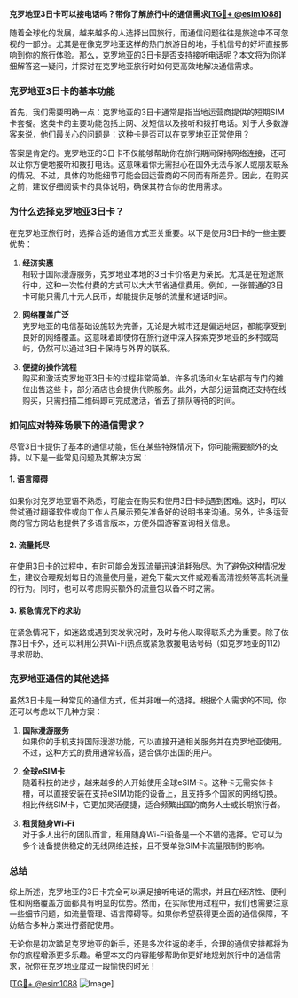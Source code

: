 **克罗地亚3日卡可以接电话吗？带你了解旅行中的通信需求[[TG💪+ @esim1088](https://t.me/s/esim1088)]**

随着全球化的发展，越来越多的人选择出国旅行，而通信问题往往是旅途中不可忽视的一部分。尤其是在像克罗地亚这样的热门旅游目的地，手机信号的好坏直接影响到你的旅行体验。那么，克罗地亚的3日卡是否支持接听电话呢？本文将为你详细解答这一疑问，并探讨在克罗地亚旅行时如何更高效地解决通信需求。

### 克罗地亚3日卡的基本功能

首先，我们需要明确一点：克罗地亚的3日卡通常是指当地运营商提供的短期SIM卡套餐。这类卡的主要功能包括上网、发短信以及接听和拨打电话。对于大多数游客来说，他们最关心的问题是：这种卡是否可以在克罗地亚正常使用？

答案是肯定的。克罗地亚的3日卡不仅能够帮助你在旅行期间保持网络连接，还可以让你方便地接听和拨打电话。这意味着你无需担心在国外无法与家人或朋友联系的情况。不过，具体的功能细节可能会因运营商的不同而有所差异。因此，在购买之前，建议仔细阅读卡的具体说明，确保其符合你的使用需求。

### 为什么选择克罗地亚3日卡？

在克罗地亚旅行时，选择合适的通信方式至关重要。以下是使用3日卡的一些主要优势：

1. **经济实惠**  
   相较于国际漫游服务，克罗地亚本地的3日卡价格更为亲民。尤其是在短途旅行中，这种一次性付费的方式可以大大节省通信费用。例如，一张普通的3日卡可能只需几十元人民币，却能提供足够的流量和通话时间。

2. **网络覆盖广泛**  
   克罗地亚的电信基础设施较为完善，无论是大城市还是偏远地区，都能享受到良好的网络覆盖。这意味着即使你在旅行途中深入探索克罗地亚的乡村或岛屿，仍然可以通过3日卡保持与外界的联系。

3. **便捷的操作流程**  
   购买和激活克罗地亚3日卡的过程非常简单。许多机场和火车站都有专门的摊位出售这些卡，部分酒店也会提供代购服务。此外，大部分运营商还支持在线购买，只需扫描二维码即可完成激活，省去了排队等待的时间。

### 如何应对特殊场景下的通信需求？

尽管3日卡提供了基本的通信功能，但在某些特殊情况下，你可能需要额外的支持。以下是一些常见问题及其解决方案：

#### 1. 语言障碍
如果你对克罗地亚语不熟悉，可能会在购买和使用3日卡时遇到困难。这时，可以尝试通过翻译软件或向工作人员展示预先准备好的说明书来沟通。另外，许多运营商的官方网站也提供了多语言版本，方便外国游客查询相关信息。

#### 2. 流量耗尽
在使用3日卡的过程中，有时可能会发现流量迅速消耗殆尽。为了避免这种情况发生，建议合理规划每日的流量使用量，避免下载大文件或观看高清视频等高耗流量的行为。同时，也可以考虑购买额外的流量包以备不时之需。

#### 3. 紧急情况下的求助
在紧急情况下，如迷路或遇到突发状况时，及时与他人取得联系尤为重要。除了依靠3日卡外，还可以利用公共Wi-Fi热点或紧急救援电话号码（如克罗地亚的112）寻求帮助。

### 克罗地亚通信的其他选择

虽然3日卡是一种常见的通信方式，但并非唯一的选择。根据个人需求的不同，你还可以考虑以下几种方案：

1. **国际漫游服务**  
   如果你的手机支持国际漫游功能，可以直接开通相关服务并在克罗地亚使用。不过，这种方式的费用通常较高，适合偶尔出国的用户。

2. **全球eSIM卡**  
   随着科技的进步，越来越多的人开始使用全球eSIM卡。这种卡无需实体卡槽，可以直接安装在支持eSIM功能的设备上，且支持多个国家的网络切换。相比传统SIM卡，它更加灵活便捷，适合频繁出国的商务人士或长期旅行者。

3. **租赁随身Wi-Fi**  
   对于多人出行的团队而言，租用随身Wi-Fi设备是一个不错的选择。它可以为多个设备提供稳定的无线网络连接，且不受单张SIM卡流量限制的影响。

### 总结

综上所述，克罗地亚的3日卡完全可以满足接听电话的需求，并且在经济性、便利性和网络覆盖方面都具有明显的优势。然而，在实际使用过程中，我们也需要注意一些细节问题，如流量管理、语言障碍等。如果你希望获得更全面的通信保障，不妨结合多种方案进行搭配使用。

无论你是初次踏足克罗地亚的新手，还是多次往返的老手，合理的通信安排都将为你的旅程增添更多乐趣。希望本文的内容能够帮助你更好地规划旅行中的通信需求，祝你在克罗地亚度过一段愉快的时光！

[[TG💪+ @esim1088](https://t.me/s/esim1088) ![Image](https://i.postimg.cc/4NQfJmqS/Snipaste-2025-05-13-00-14-12.png)]